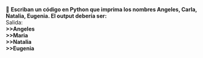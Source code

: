 :memo: **Escriban un código en Python que imprima los nombres Angeles, Carla,  Natalia, Eugenia. El output debería ser:**<br>
Salida:<br> 
**>>Angeles**<br> 
**>>Maria**<br>
**>>Natalia**<br>
**>>Eugenia**<br>

